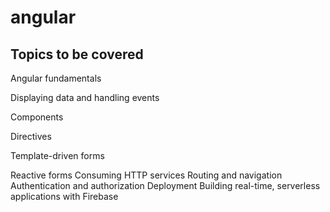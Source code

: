 # angular

## Topics to be covered

Angular fundamentals

Displaying data and handling events

Components

Directives

Template-driven forms

Reactive forms
Consuming HTTP services
Routing and navigation
Authentication and authorization
Deployment
Building real-time, serverless applications with Firebase
